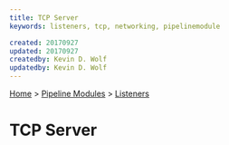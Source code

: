 ```yaml
---
title: TCP Server
keywords: listeners, tcp, networking, pipelinemodule

created: 20170927
updated: 20170927
createdby: Kevin D. Wolf
updatedby: Kevin D. Wolf
---
```

[Home](../../Index.md) > [Pipeline Modules](../Index.md) > [Listeners](../Listener.md)

# TCP Server

